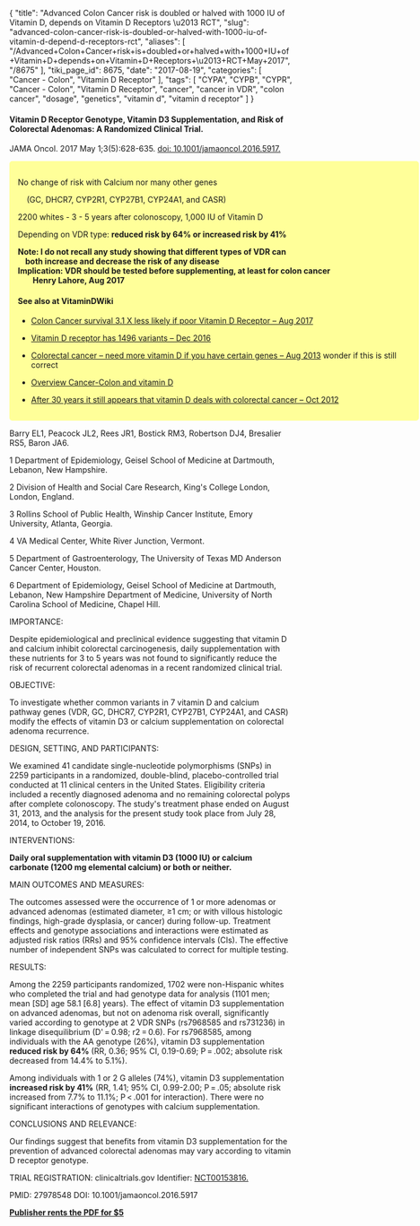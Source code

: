 {
    "title": "Advanced Colon Cancer risk is doubled or halved with 1000 IU of Vitamin D, depends on Vitamin D Receptors \u2013 RCT",
    "slug": "advanced-colon-cancer-risk-is-doubled-or-halved-with-1000-iu-of-vitamin-d-depend-d-receptors-rct",
    "aliases": [
        "/Advanced+Colon+Cancer+risk+is+doubled+or+halved+with+1000+IU+of+Vitamin+D+depends+on+Vitamin+D+Receptors+\u2013+RCT+May+2017",
        "/8675"
    ],
    "tiki_page_id": 8675,
    "date": "2017-08-19",
    "categories": [
        "Cancer - Colon",
        "Vitamin D Receptor"
    ],
    "tags": [
        "CYPA",
        "CYPB",
        "CYPR",
        "Cancer - Colon",
        "Vitamin D Receptor",
        "cancer",
        "cancer in VDR",
        "colon cancer",
        "dosage",
        "genetics",
        "vitamin d",
        "vitamin d receptor"
    ]
}


#### Vitamin D Receptor Genotype, Vitamin D3 Supplementation, and Risk of Colorectal Adenomas: A Randomized Clinical Trial.

JAMA Oncol. 2017 May 1;3(5):628-635. [doi: 10.1001/jamaoncol.2016.5917.](https://doi.org/10.1001/jamaoncol.2016.5917.)

<div class="border" style="background-color:#FF9;padding:15px;margin:10px 0;border-radius:5px;width:700px">

No change of risk with Calcium nor many other genes 

&nbsp; &nbsp; (GC, DHCR7, CYP2R1, CYP27B1, CYP24A1, and CASR)

2200 whites - 3 - 5 years after colonoscopy, 1,000 IU of Vitamin D

Depending on VDR type:  **reduced risk by 64% or increased risk by 41%**  

 **Note: I do not recall any study showing that different types of VDR can   
&nbsp; &nbsp; both increase and decrease the risk of any disease  
 Implication: VDR should be tested before supplementing, at least for colon cancer  
 &nbsp; &nbsp; &nbsp; &nbsp; Henry Lahore, Aug 2017** 

#### See also at VitaminDWiki

* [Colon Cancer survival 3.1 X less likely if poor Vitamin D Receptor – Aug 2017](/posts/colon-cancer-survival-31-x-less-likely-if-poor-vitamin-d-receptor)

* [Vitamin D receptor has 1496 variants – Dec 2016](/posts/vitamin-d-receptor-has-1496-variants)

* [Colorectal cancer – need more vitamin D if you have certain genes – Aug 2013](/posts/colorectal-cancer-need-more-vitamin-d-if-you-have-certain-genes) wonder if this is still correct

* [Overview Cancer-Colon and vitamin D](/posts/overview-cancer-colon-and-vitamin-d)

* [After 30 years it still appears that vitamin D deals with colorectal cancer – Oct 2012](/posts/after-30-years-it-still-appears-that-vitamin-d-deals-with-colorectal-cancer)

</div>

Barry EL1, Peacock JL2, Rees JR1, Bostick RM3, Robertson DJ4, Bresalier RS5, Baron JA6.

1 Department of Epidemiology, Geisel School of Medicine at Dartmouth, Lebanon, New Hampshire.

2 Division of Health and Social Care Research, King's College London, London, England.

3 Rollins School of Public Health, Winship Cancer Institute, Emory University, Atlanta, Georgia.

4 VA Medical Center, White River Junction, Vermont.

5 Department of Gastroenterology, The University of Texas MD Anderson Cancer Center, Houston.

6 Department of Epidemiology, Geisel School of Medicine at Dartmouth, Lebanon, New Hampshire Department of Medicine, University of North Carolina School of Medicine, Chapel Hill.

IMPORTANCE:

Despite epidemiological and preclinical evidence suggesting that vitamin D and calcium inhibit colorectal carcinogenesis, daily supplementation with these nutrients for 3 to 5 years was not found to significantly reduce the risk of recurrent colorectal adenomas in a recent randomized clinical trial.

OBJECTIVE:

To investigate whether common variants in 7 vitamin D and calcium pathway genes (VDR, GC, DHCR7, CYP2R1, CYP27B1, CYP24A1, and CASR) modify the effects of vitamin D3 or calcium supplementation on colorectal adenoma recurrence.

DESIGN, SETTING, AND PARTICIPANTS:

We examined 41 candidate single-nucleotide polymorphisms (SNPs) in 2259 participants in a randomized, double-blind, placebo-controlled trial conducted at 11 clinical centers in the United States. Eligibility criteria included a recently diagnosed adenoma and no remaining colorectal polyps after complete colonoscopy. The study's treatment phase ended on August 31, 2013, and the analysis for the present study took place from July 28, 2014, to October 19, 2016.

INTERVENTIONS:

 **Daily oral supplementation with vitamin D3 (1000 IU) or calcium carbonate (1200 mg elemental calcium) or both or neither.** 

MAIN OUTCOMES AND MEASURES:

The outcomes assessed were the occurrence of 1 or more adenomas or advanced adenomas (estimated diameter, ≥1 cm; or with villous histologic findings, high-grade dysplasia, or cancer) during follow-up. Treatment effects and genotype associations and interactions were estimated as adjusted risk ratios (RRs) and 95% confidence intervals (CIs). The effective number of independent SNPs was calculated to correct for multiple testing.

RESULTS:

Among the 2259 participants randomized, 1702 were non-Hispanic whites who completed the trial and had genotype data for analysis (1101 men; mean <span>[SD]</span> age 58.1 <span>[6.8]</span> years). The effect of vitamin D3 supplementation on advanced adenomas, but not on adenoma risk overall, significantly varied according to genotype at 2 VDR SNPs (rs7968585 and rs731236) in linkage disequilibrium (D' = 0.98; r2 = 0.6). For rs7968585, among individuals with the AA genotype (26%), vitamin D3 supplementation  **reduced risk by 64%**  (RR, 0.36; 95% CI, 0.19-0.69; P = .002; absolute risk decreased from 14.4% to 5.1%). 

Among individuals with 1 or 2 G alleles (74%), vitamin D3 supplementation  **increased risk by 41%**  (RR, 1.41; 95% CI, 0.99-2.00; P = .05; absolute risk increased from 7.7% to 11.1%; P < .001 for interaction). There were no significant interactions of genotypes with calcium supplementation.

CONCLUSIONS AND RELEVANCE:

Our findings suggest that benefits from vitamin D3 supplementation for the prevention of advanced colorectal adenomas may vary according to vitamin D receptor genotype.

TRIAL REGISTRATION: clinicaltrials.gov Identifier: [NCT00153816.](https://clinicaltrials.gov/ct2/show/NCT00153816?term=NCT00153816&rank=1%20)

PMID: 27978548 DOI: 10.1001/jamaoncol.2016.5917

 **[Publisher rents the PDF for $5](https://s100.copyright.com/AppDispatchServlet?publisherName=AMA&publication=2374-2437&title=Vitamin+D+Receptor+Genotype%2c+Vitamin+D%3a+A+Randomized+Clinical+Trial&publicationDate=2017-05-01&volumeNum=3&issueNum=5&author=Barry%2c+Elizabeth+L.%3b+Peacock%2c+Janet+L.&startPage=628&endPage=635&contentId=10.1001%2fjamaoncol.2016.5917&oa=&orderBeanReset=True&rentalOnly=yes)**